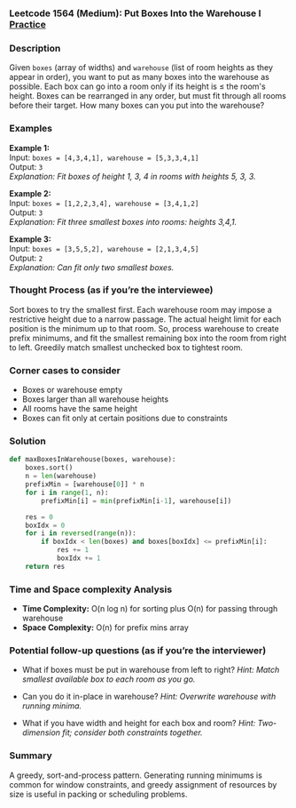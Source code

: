 ### Leetcode 1564 (Medium): Put Boxes Into the Warehouse I [Practice](https://leetcode.com/problems/put-boxes-into-the-warehouse-i)

### Description  
Given `boxes` (array of widths) and `warehouse` (list of room heights as they appear in order), you want to put as many boxes into the warehouse as possible. Each box can go into a room only if its height is ≤ the room's height. Boxes can be rearranged in any order, but must fit through all rooms before their target. How many boxes can you put into the warehouse?

### Examples  

**Example 1:**  
Input: `boxes = [4,3,4,1], warehouse = [5,3,3,4,1]`  
Output: `3`  
*Explanation: Fit boxes of height 1, 3, 4 in rooms with heights 5, 3, 3.*

**Example 2:**  
Input: `boxes = [1,2,2,3,4], warehouse = [3,4,1,2]`  
Output: `3`  
*Explanation: Fit three smallest boxes into rooms: heights 3,4,1.*

**Example 3:**  
Input: `boxes = [3,5,5,2], warehouse = [2,1,3,4,5]`  
Output: `2`  
*Explanation: Can fit only two smallest boxes.*


### Thought Process (as if you’re the interviewee)  
Sort boxes to try the smallest first. Each warehouse room may impose a restrictive height due to a narrow passage. The actual height limit for each position is the minimum up to that room. So, process warehouse to create prefix minimums, and fit the smallest remaining box into the room from right to left. Greedily match smallest unchecked box to tightest room.


### Corner cases to consider  
- Boxes or warehouse empty
- Boxes larger than all warehouse heights
- All rooms have the same height
- Boxes can fit only at certain positions due to constraints


### Solution

```python
def maxBoxesInWarehouse(boxes, warehouse):
    boxes.sort()
    n = len(warehouse)
    prefixMin = [warehouse[0]] * n
    for i in range(1, n):
        prefixMin[i] = min(prefixMin[i-1], warehouse[i])

    res = 0
    boxIdx = 0
    for i in reversed(range(n)):
        if boxIdx < len(boxes) and boxes[boxIdx] <= prefixMin[i]:
            res += 1
            boxIdx += 1
    return res
```

### Time and Space complexity Analysis  

- **Time Complexity:** O(n log n) for sorting plus O(n) for passing through warehouse
- **Space Complexity:** O(n) for prefix mins array


### Potential follow-up questions (as if you’re the interviewer)  

- What if boxes must be put in warehouse from left to right?
  *Hint: Match smallest available box to each room as you go.*

- Can you do it in-place in warehouse?
  *Hint: Overwrite warehouse with running minima.*

- What if you have width and height for each box and room?
  *Hint: Two-dimension fit; consider both constraints together.*

### Summary
A greedy, sort-and-process pattern. Generating running minimums is common for window constraints, and greedy assignment of resources by size is useful in packing or scheduling problems.